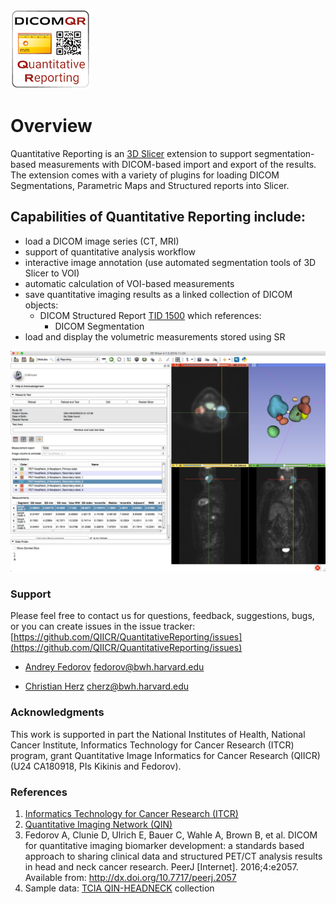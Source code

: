 ![](docs/images/ReportingLogo128px.png)

# Overview

Quantitative Reporting is an [3D Slicer](http://slicer.org) extension to support segmentation-based measurements with DICOM-based import and export of the results. The extension comes with a variety of plugins for loading DICOM Segmentations, Parametric Maps and Structured reports into Slicer.

## Capabilities of Quantitative Reporting include:
 
* load a DICOM image series (CT, MRI)
* support of quantitative analysis workflow 
* interactive image annotation (use automated segmentation tools of 3D Slicer to VOI)
* automatic calculation of VOI-based measurements
* save quantitative imaging results as a linked collection of DICOM objects: 
  * DICOM Structured Report [TID 1500](http://dicom.nema.org/medical/dicom/current/output/chtml/part16/chapter_A.html#sect_TID_1500) which references:
    * DICOM Segmentation 
* load and display the volumetric measurements stored using SR

![](docs/screenshots/QuantitativeReporting-screenshot.jpg)

### Support

Please feel free to contact us for questions, feedback, suggestions, bugs, or you can create issues in the issue tracker: [https://github.com/QIICR/QuantitativeReporting/issues](https://github.com/QIICR/QuantitativeReporting/issues)

* [Andrey Fedorov](https://github.com/fedorov) fedorov@bwh.harvard.edu

* [Christian Herz](https://github.com/che85) cherz@bwh.harvard.edu

### Acknowledgments

This work is supported in part the National Institutes of Health, National Cancer Institute, Informatics Technology for Cancer Research (ITCR) program, grant Quantitative Image Informatics for Cancer Research (QIICR) (U24 CA180918, PIs Kikinis and Fedorov).

### References

1. [Informatics Technology for Cancer Research (ITCR)](http://itcr.nci.nih.gov/)
2. [Quantitative Imaging Network (QIN)](http://imaging.cancer.gov/programsandresources/specializedinitiatives/qin)
3. Fedorov A, Clunie D, Ulrich E, Bauer C, Wahle A, Brown B, et al. DICOM for quantitative imaging biomarker development: a standards based approach to sharing clinical data and structured PET/CT analysis results in head and neck cancer research. PeerJ [Internet]. 2016;4:e2057. Available from: http://dx.doi.org/10.7717/peerj.2057
4. Sample data: [TCIA QIN-HEADNECK](https://wiki.cancerimagingarchive.net/display/Public/QIN-HEADNECK) collection

